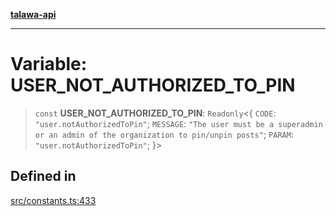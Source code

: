 [**talawa-api**](../../README.md)

***

# Variable: USER\_NOT\_AUTHORIZED\_TO\_PIN

> `const` **USER\_NOT\_AUTHORIZED\_TO\_PIN**: `Readonly`\<\{ `CODE`: `"user.notAuthorizedToPin"`; `MESSAGE`: `"The user must be a superadmin or an admin of the organization to pin/unpin posts"`; `PARAM`: `"user.notAuthorizedToPin"`; \}\>

## Defined in

[src/constants.ts:433](https://github.com/Suyash878/talawa-api/blob/095e6964ce2a06c1c30d1acf81b6162203f1db91/src/constants.ts#L433)

